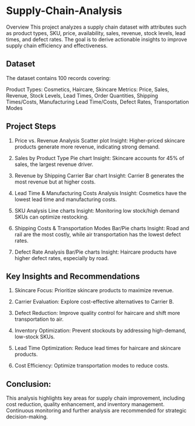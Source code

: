 # Supply-Chain-Analysis

Overview
This project analyzes a supply chain dataset with attributes such as product types, SKU, price, availability, sales, revenue, stock levels, lead times, and defect rates. The goal is to derive actionable insights to improve supply chain efficiency and effectiveness.

## Dataset
The dataset contains 100 records covering:

Product Types: Cosmetics, Haircare, Skincare
Metrics: Price, Sales, Revenue, Stock Levels, Lead Times, Order Quantities, Shipping Times/Costs, Manufacturing Lead Time/Costs, Defect Rates, Transportation Modes

## Project Steps
1. Price vs. Revenue Analysis
Scatter plot
Insight: Higher-priced skincare products generate more revenue, indicating strong demand.

2. Sales by Product Type
Pie chart
Insight: Skincare accounts for 45% of sales, the largest revenue driver.

3. Revenue by Shipping Carrier
Bar chart
Insight: Carrier B generates the most revenue but at higher costs.

4. Lead Time & Manufacturing Costs
Analysis
Insight: Cosmetics have the lowest lead time and manufacturing costs.

5. SKU Analysis
Line charts
Insight: Monitoring low stock/high demand SKUs can optimize restocking.

6. Shipping Costs & Transportation Modes
Bar/Pie charts
Insight: Road and rail are the most costly, while air transportation has the lowest defect rates.

7. Defect Rate Analysis
Bar/Pie charts
Insight: Haircare products have higher defect rates, especially by road.


## Key Insights and Recommendations

1. Skincare Focus: Prioritize skincare products to maximize revenue.

2. Carrier Evaluation: Explore cost-effective alternatives to Carrier B.

3. Defect Reduction: Improve quality control for haircare and shift more transportation to air.

4. Inventory Optimization: Prevent stockouts by addressing high-demand, low-stock SKUs.

5. Lead Time Optimization: Reduce lead times for haircare and skincare products.

6. Cost Efficiency: Optimize transportation modes to reduce costs.


## Conclusion:
This analysis highlights key areas for supply chain improvement, including cost reduction, quality enhancement, and inventory management. Continuous monitoring and further analysis are recommended for strategic decision-making.
